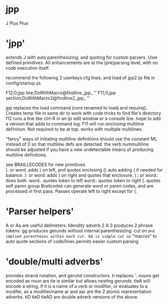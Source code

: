 # jpp
J Plus Plus


# 'jpp'
extends J with auto parenthesizing, and quoting for custom parsers.  User defined primitives.
All enhancements are at the (pre)parsing level, with no code execution itself.

recommend the following 2 userkeys.cfg lines, and load of jpp2.ijs file in config/startup.ijs

F12;0;jpp line;DoWithMacro@findline_jpp_ ''
F11;0;jpp section;DoWithMacro2@findline2_jpp_ ''

jpp replaces the load command (core renamed to loadj and requirej).  Creates temp file in same dir to work with code tricks to find file's directory.
f12 runs a line like ctrl-R in an ijs edit window or a console line.  hope to add a version that adds to command log.
F11 will run enclosing multiline definition.  Not required to be at top.  works with multiple multilines.

"fancy" ways of initiating multiline definitions should use the constant ML instead of 0 so that multiline defs are detected.
the verb nummultiline should be adjusted if you have a new undetectable means of producing multiline definitions.

see BRAILLECODES for new primitives.  
). or word. adds ) on left, and quotes enclosing () auto adding ( if needed for balance.
): or word: adds ( on right and quotes that enclosure.
).: or word.: does both.
word.. quotes token to left
word:: quotes token to right
(. quotes self paren group
Brailcodes can generate word or paren codes, and are processed in first pass.
Passes operate left to right except for (.



# 'Parser helpers'
A or Aa are useful delimeters.  Idendity adverb 2 A 3 produces 2 phrase tokens.
gg produces gerunds without internal parenthesizing.  cut on ` and implied parentheses within each cut.
bb is simple cut on `
"macros" to auto quote sections of code/lines permits easier custom parsing


# 'double/multi adverbs'
provides strand notation, and gerund constructors.
ti replaces `.  nouns get encoded as noun ars
tie is similar but allows nesting gerunds.
tieA  will encode a string, if it is a name of a verb or modifier, or evaluates to a modifer, as a modifier/name
ar and aar are the 2 atomic representation adverbs.
tiD tieD tieAD are double adverb versions of the above. 

